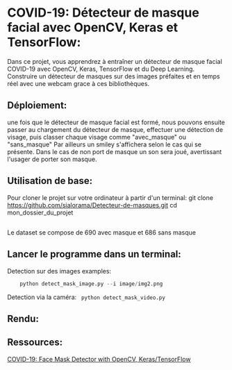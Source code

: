 # COVID-19: Détecteur de masque facial avec OpenCV, Keras et TensorFlow:

Dans ce projet, vous apprendrez à entraîner un détecteur de masque facial COVID-19 avec OpenCV, Keras, TensorFlow et du Deep Learning.
Construire un détecteur de masques sur des images préfaites et en temps réel avec une webcam grace à ces bibliothèques.

## Déploiement:
une fois que le détecteur de masque facial est formé, nous pouvons ensuite passer au chargement du détecteur de masque, effectuer une détection de visage, puis classer chaque visage comme "avec_masque" ou "sans_masque"
Par ailleurs un smiley s'affichera selon le cas qui se présente.
Dans le cas de non port de masque un son sera joué, avertissant l'usager de porter son masque.

## Utilisation de base:
Pour cloner le projet sur votre ordinateur à partir d'un terminal:
git clone https://github.com/sialorama/Detecteur-de-masques.git
cd mon_dossier_du_projet

##
Le dataset se compose de 690 avec masque et 686 sans masque

## Lancer le programme dans un terminal:

Detection sur des images examples:
``` python detect_mask_image.py --i image/img1.png
    python detect_mask_image.py --i image/img2.png
```
Detection via la caméra:
``` python detect_mask_video.py```

## Rendu:

## Ressources:

[COVID-19: Face Mask Detector with OpenCV, Keras/TensorFlow](https://www.pyimagesearch.com/2020/05/04/covid-19-face-mask-detector-with-opencv-keras-tensorflow-and-deep-learning/)

